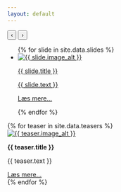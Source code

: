 ```yaml
---
layout: default
---
```


<div class="slider-wrapper">
  <button class="slide-arrow" id="slide-arrow-prev">&#8249;</button>
  <button class="slide-arrow" id="slide-arrow-next">&#8250;</button>
  <ul class="slides-container" id="slides-container">
  {% for slide in site.data.slides %}
    <li class="slide">
      <a href="{{ slide.page_url | relative_url }}">
        <img src="{{ slide.image_url | relative_url }}" alt="{{ slide.image_alt }}">
        <div class="slide-textbox">
          <p class="slide-title">{{ slide.title }}</p>
          <p class="slide-text">{{ slide.text }}</p>
          <p class="slide-read-more">Læs mere...</p>
        </div>
      </a>
    </li>
  {% endfor %}
  </ul>
</div>

<div class="teaser-wrapper">
  {% for teaser in site.data.teasers %}
    <div class="teaser">
      <div class="teaser-image">
        <a href="{{ teaser.page_url | relative_url }}">
          <img src="{{ teaser.image_url | relative_url }}" alt="{{ teaser.image_alt }}">
        </a>
      </div>
      <div class="teaser-textbox">
        <p class="teaser-title" style="font-weight:bold;">{{ teaser.title }}</p>
        <p class="teaser-text">{{ teaser.text }}</p>
        <a href="{{ teaser.page_url | relative_url }}">Læs mere...</a>
      </div>
    </div>
  {% endfor %}
</div>
